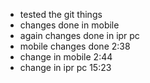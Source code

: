 - tested the git things
- changes done in mobile 
- again changes done in ipr pc
- mobile changes done 2:38
- change in mobile 2:44
- change in ipr pc 15:23

